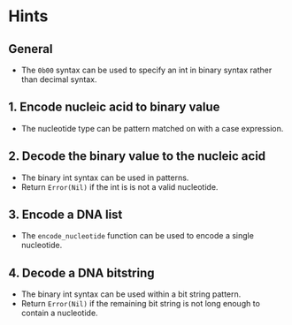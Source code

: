 # Hints

## General

- The `0b00` syntax can be used to specify an int in binary syntax rather than
  decimal syntax.

## 1. Encode nucleic acid to binary value

- The nucleotide type can be pattern matched on with a case expression.

## 2. Decode the binary value to the nucleic acid

- The binary int syntax can be used in patterns.
- Return `Error(Nil)` if the int is is not a valid nucleotide.

## 3. Encode a DNA list

- The `encode_nucleotide` function can be used to encode a single nucleotide.

## 4. Decode a DNA bitstring

- The binary int syntax can be used within a bit string pattern.
- Return `Error(Nil)` if the remaining bit string is not long enough to contain
  a nucleotide.